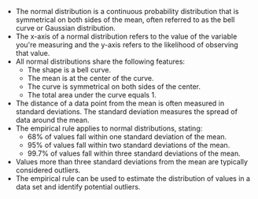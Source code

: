* The normal distribution is a continuous probability distribution that is symmetrical on both sides of the mean, often referred to as the bell curve or Gaussian distribution.
* The x-axis of a normal distribution refers to the value of the variable you're measuring and the y-axis refers to the likelihood of observing that value.
* All normal distributions share the following features:
    * The shape is a bell curve.
    * The mean is at the center of the curve.
    * The curve is symmetrical on both sides of the center.
    * The total area under the curve equals 1.
* The distance of a data point from the mean is often measured in standard deviations. The standard deviation measures the spread of data around the mean.
* The empirical rule applies to normal distributions, stating:
    * 68% of values fall within one standard deviation of the mean.
    * 95% of values fall within two standard deviations of the mean.
    * 99.7% of values fall within three standard deviations of the mean.
* Values more than three standard deviations from the mean are typically considered outliers.
* The empirical rule can be used to estimate the distribution of values in a data set and identify potential outliers.
